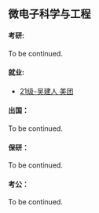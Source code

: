 ## 微电子科学与工程

#### 考研:

To be continued.

#### 就业:

- [21级-吴建人 美团](grad-application/电子工程学院/微电子科学与工程/[CN]-21-Wujianrenn.md)

#### 出国：

To be continued.

#### 保研：

To be continued.

#### 考公：

To be continued.
